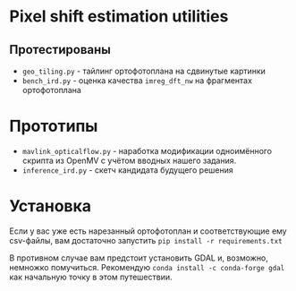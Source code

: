 # Pixel shift estimation utilities
## Протестированы
- `geo_tiling.py` - тайлинг ортофотоплана на сдвинутые картинки
- `bench_ird.py` - оценка качества `imreg_dft_nw` на фрагментах ортофотоплана
# Прототипы
- `mavlink_opticalflow.py` - наработка модификации одноимённого скрипта из OpenMV с учётом вводных нашего задания.
- `inference_ird.py` - скетч кандидата будущего решения
# Установка
Если у вас уже есть нарезанный ортофотоплан и соответствующие ему csv-файлы, вам достаточно запустить `pip install -r requirements.txt`

В противном случае вам предстоит установить GDAL и, возможно, немножко помучиться. Рекомендую `conda install -c conda-forge gdal` как начальную точку в этом путешествии.